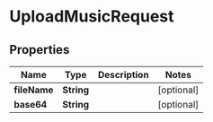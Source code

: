 

# UploadMusicRequest


## Properties

Name | Type | Description | Notes
------------ | ------------- | ------------- | -------------
**fileName** | **String** |  |  [optional]
**base64** | **String** |  |  [optional]



